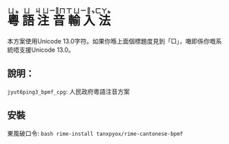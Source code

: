 <h1> 
  <ruby> 
    粵 <rp>(</rp><rt>ㄩㆵ</rt><rp>)</rp>
    語 <rp>(</rp><rt>ㄩ</rt><rp>)</rp>
    注 <rp>(</rp><rt>ㄐㄩ</rt><rp>)</rp>
    音 <rp>(</rp><rt>ㄧㆿㄇ</rt><rp>)</rp>
    輸 <rp>(</rp><rt>ㄒㄩ</rt><rp>)</rp>
    入 <rp>(</rp><rt>ㄧㆿㆴ</rt><rp>)</rp>
    法 <rp>(</rp><rt>ㄈㄚㆵ</rt><rp>)</rp>
  </ruby> 
</h1>



本方案使用Unicode 13.0字符。如果你喺上面個標題度見到「□」，噉即係你嘅系統唔支援Unicode 13.0。

## 說明：
`jyut6ping3_bpmf_cpg`: 人民政府粵語注音方案

## 安裝
東風破口令:
`bash rime-install tanxpyox/rime-cantonese-bpmf`
